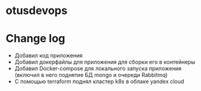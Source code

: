 # otusdevops

# Change log
 - Добавил код приложения
 - Добавил докерфайлы для приложения для сборки его в контейнеры
 - Добавил Docker-compose для локального запуска приложения (включил в него поднятие БД mongo и очереди Rabbitmq)
 - С помощью terraform поднял кластер k8s в облаке yandex cloud

